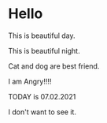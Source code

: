 # Hello
This is beautiful day.

This is beautiful night.

Cat and dog are best friend.

I am Angry!!!!

TODAY is 07.02.2021

I don't want to see it.

